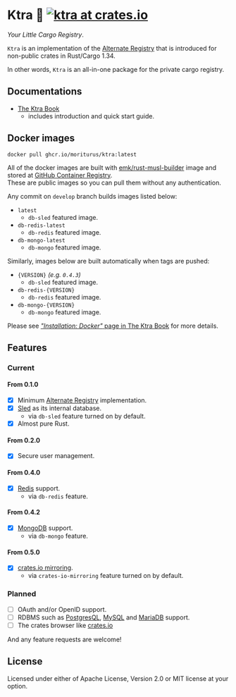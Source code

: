 # Ktra 🚚 [![ktra at crates.io](https://img.shields.io/crates/v/ktra.svg)](https://crates.io/crates/ktra)

*Your Little Cargo Registry*.  

`Ktra` is an implementation of the [Alternate Registry](https://doc.rust-lang.org/cargo/reference/registries.html) that is introduced for non-public crates in Rust/Cargo 1.34.

In other words, `Ktra` is an all-in-one package for the private cargo registry.

## Documentations

- [The Ktra Book](https://book.ktra.dev)
    - includes introduction and quick start guide.

## Docker images

```
docker pull ghcr.io/moriturus/ktra:latest
```

All of the docker images are built with [emk/rust-musl-builder](https://github.com/emk/rust-musl-builder) image and stored at [GitHub Container Registry](https://docs.github.com/en/free-pro-team@latest/packages/getting-started-with-github-container-registry/about-github-container-registry).  
These are public images so you can pull them without any authentication.


Any commit on `develop` branch builds images listed below:

- `latest`
    - `db-sled` featured image.
- `db-redis-latest`
    - `db-redis` featured image.
- `db-mongo-latest`
    - `db-mongo` featured image.


Similarly, images below are built automatically when tags are pushed:

- `{VERSION}` *(e.g. `0.4.3`)*
    - `db-sled` featured image.
- `db-redis-{VERSION}`
    - `db-redis` featured image.
- `db-mongo-{VERSION}`
    - `db-mongo` featured image.

Please see [*"Installation: Docker"* page in The Ktra Book](https://book.ktra.dev/installation/docker.html) for more details.
## Features

### Current

#### From 0.1.0

- [x] Minimum [Alternate Registry](https://doc.rust-lang.org/cargo/reference/registries.html) implementation.
- [x] [Sled](https://github.com/spacejam/sled) as its internal database.
    - via `db-sled` feature turned on by default.
- [x] Almost pure Rust.

#### From 0.2.0
- [x] Secure user management.

#### From 0.4.0
- [x] [Redis](https://redis.io/) support.
    - via `db-redis` feature.

#### From 0.4.2
- [x] [MongoDB](https://www.mongodb.com/) support.
    - via `db-mongo` feature.

#### From 0.5.0
- [x] [crates.io mirroring](https://github.com/moriturus/ktra/issues/8).
    - via `crates-io-mirroring` feature turned on by default. 

### Planned
- [ ] OAuth and/or OpenID support.
- [ ] RDBMS such as [PostgresQL](https://www.postgresql.org/), [MySQL](https://www.mysql.com/) and [MariaDB](https://mariadb.org/) support.
- [ ] The crates browser like [crates.io](https://crates.io/)

And any feature requests are welcome!

## License

Licensed under either of Apache License, Version 2.0 or MIT license at your option.